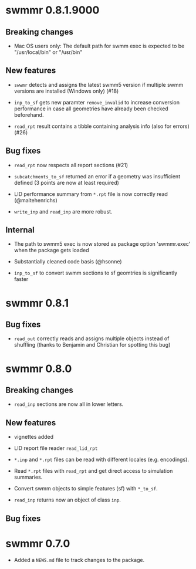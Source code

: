 # swmmr 0.8.1.9000

## Breaking changes

* Mac OS users only: The default path for swmm exec is expected to be "/usr/local/bin" or "/usr/bin"

## New features

* `swwmr` detects and assigns the latest swmm5 version if multiple swmm versions are installed (Windows only) (#18)

* `inp_to_sf` gets new paramter `remove_invalid` to increase conversion performance in case all geometries have already been checked beforehand.

* `read_rpt` result contains a tibble containing analysis info (also for errors) (#26)

## Bug fixes

* `read_rpt` now respects all report sections (#21)

* `subcatchments_to_sf` returned an error if a geometry was insufficient defined (3 points are now at least required)

* LID performance summary from `*.rpt` file is now correctly read (@maltehenrichs)

* `write_inp` and `read_inp` are more robust.

## Internal

* The path to swmm5 exec is now stored as package option 'swmmr.exec' when the package gets loaded

* Substantially cleaned code basis (@hsonne)

* `inp_to_sf` to convert swmm sections to sf geomtries is significantly faster

# swmmr 0.8.1

## Bug fixes

* `read_out` correctly reads and assigns multiple objects instead of shuffling (thanks to Benjamin and Christian for spotting this bug)

# swmmr 0.8.0

## Breaking changes

* `read_inp` sections are now all in lower letters.

## New features

* vignettes added

* LID report file reader `read_lid_rpt`

* `*.inp` and `*.rpt` files can be read with different locales (e.g. encodings).

* Read `*.rpt` files with `read_rpt` and get direct access to simulation summaries.

* Convert swmm objects to simple features (sf) with `*_to_sf`.

* `read_inp` returns now an object of class `inp`.

## Bug fixes

# swmmr 0.7.0

* Added a `NEWS.md` file to track changes to the package.



